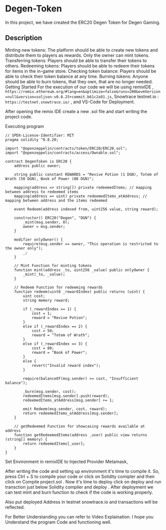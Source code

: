 # Degen-Token
 In this project, we have created the ERC20 Degen Token for Degen Gaming.

 ## Description
Minting new tokens: The platform should be able to create new tokens and distribute them to players as rewards. Only the owner can mint tokens.
Transferring tokens: Players should be able to transfer their tokens to others.
Redeeming tokens: Players should be able to redeem their tokens for items in the in-game store.
Checking token balance: Players should be able to check their token balance at any time.
Burning tokens: Anyone should be able to burn tokens, that they own, that are no longer needed.
Getting Started
For the execution of our code we will be using remixIDE , `https://remix.ethereum.org/#lang=en&optimize=false&runs=200&evmVersion=null&version=soljson-v0.8.25+commit.b61c2a91.js`, Snowtrace testnet.io : `https://testnet.snowtrace.io/` , and VS-Code for Deployment.

After opening the remix IDE create a new .sol file and start writing the project code.

Executing program
```
// SPDX-License-Identifier: MIT
pragma solidity ^0.8.20;

import "@openzeppelin/contracts/token/ERC20/ERC20.sol";
import "@openzeppelin/contracts/access/Ownable.sol";

contract DegenToken is ERC20 {
    address public owner;

    string public constant REWARDS = "Revive Potion (1 DGN), Totem of Wrath (50 DGN), Book of Power (80 DGN)";

    mapping(address => string[]) private redeemedItems; // mapping between address to redeemed items
    mapping(address => uint) private redeemedItems_atAddress; // mapping between address and the items redeemed

    event Redeem(address indexed from, uint256 value, string reward);

    constructor() ERC20("Degen", "DGN") {
        _mint(msg.sender, 0);
        owner = msg.sender;
    }

    modifier onlyOwner() {
        require(msg.sender == owner, "This operation is restricted to the owner only");
        _;
    }

    // Mint Function for minting tokens 
    function mint(address _to, uint256 _value) public onlyOwner {
        _mint(_to, _value);
    }

    // Redeem Function for redeeming rewards  
    function redeem(uint8 _rewardIndex) public returns (uint) {
        uint cost;
        string memory reward;

        if (_rewardIndex == 1) {
            cost = 1;
            reward = "Revive Potion";
        } 
        else if (_rewardIndex == 2) {
            cost = 50;
            reward = "Totem of Wrath";
        } 
        else if (_rewardIndex == 3) {
            cost = 80;
            reward = "Book of Power";
        } 
        else {
            revert("Invalid reward index");
        }

        require(balanceOf(msg.sender) >= cost, "Insufficient balance");

        _burn(msg.sender, cost);
        redeemedItems[msg.sender].push(reward);
        redeemedItems_atAddress[msg.sender] += 1;

        emit Redeem(msg.sender, cost, reward);
        return redeemedItems_atAddress[msg.sender];
    }

    // getRedeemed Function for showcasing rewards available at address 
    function getRedeemedItems(address _user) public view returns (string[] memory) {
        return redeemedItems[_user];
    }
}
```

Set Environment in remixIDE to Injected Provider Metamask,

After writing the code and setting up environment it's time to compile it. So, press Ctrl + S to compile your code or click on Solidity comipler and then click on Compile project.sol . Now it's time to deploy click on deploy and run transction just below Solidity compiler and deploy . After deployment we can test mint and burn function to check if the code is working properly.

Also put deployed Address in testnet snowtrace.io and transactions will be reflected.

For Better Understanding you can refer to Video Explaination.
I hope you Understand the program Code and functioning well.
